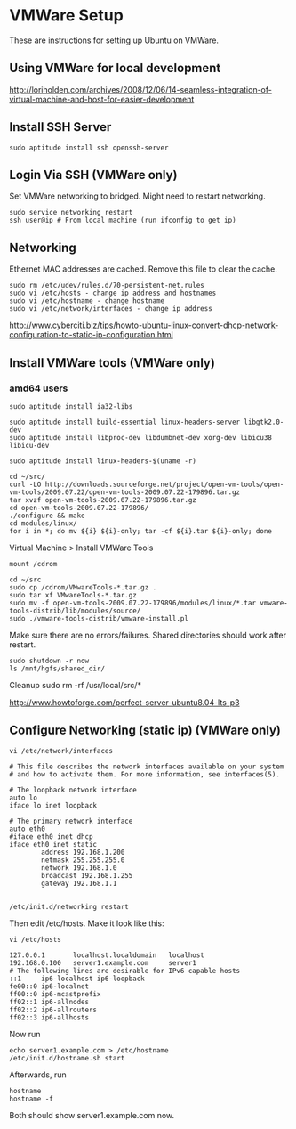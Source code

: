 # VMWare Setup
These are instructions for setting up Ubuntu on VMWare.

## Using VMWare for local development
http://loriholden.com/archives/2008/12/06/14-seamless-integration-of-virtual-machine-and-host-for-easier-development

## Install SSH Server
    sudo aptitude install ssh openssh-server

## Login Via SSH (VMWare only)
Set VMWare networking to bridged. Might need to restart networking.

    sudo service networking restart
    ssh user@ip # From local machine (run ifconfig to get ip)

## Networking
Ethernet MAC addresses are cached. Remove this file to clear the cache.

    sudo rm /etc/udev/rules.d/70-persistent-net.rules
    sudo vi /etc/hosts - change ip address and hostnames
    sudo vi /etc/hostname - change hostname
    sudo vi /etc/network/interfaces - change ip address

http://www.cyberciti.biz/tips/howto-ubuntu-linux-convert-dhcp-network-configuration-to-static-ip-configuration.html

## Install VMWare tools (VMWare only)
### amd64 users
    sudo aptitude install ia32-libs

    sudo aptitude install build-essential linux-headers-server libgtk2.0-dev
    sudo aptitude install libproc-dev libdumbnet-dev xorg-dev libicu38 libicu-dev

    sudo aptitude install linux-headers-$(uname -r)

    cd ~/src/
    curl -LO http://downloads.sourceforge.net/project/open-vm-tools/open-vm-tools/2009.07.22/open-vm-tools-2009.07.22-179896.tar.gz
    tar xvzf open-vm-tools-2009.07.22-179896.tar.gz
    cd open-vm-tools-2009.07.22-179896/
    ./configure && make
    cd modules/linux/
    for i in *; do mv ${i} ${i}-only; tar -cf ${i}.tar ${i}-only; done

Virtual Machine > Install VMWare Tools

    mount /cdrom

    cd ~/src
    sudo cp /cdrom/VMwareTools-*.tar.gz .
    sudo tar xf VMwareTools-*.tar.gz
    sudo mv -f open-vm-tools-2009.07.22-179896/modules/linux/*.tar vmware-tools-distrib/lib/modules/source/
    sudo ./vmware-tools-distrib/vmware-install.pl

Make sure there are no errors/failures. Shared directories should work after restart.

    sudo shutdown -r now
    ls /mnt/hgfs/shared_dir/

Cleanup
   sudo rm -rf /usr/local/src/*

http://www.howtoforge.com/perfect-server-ubuntu8.04-lts-p3

## Configure Networking (static ip) (VMWare only)
    vi /etc/network/interfaces

    # This file describes the network interfaces available on your system
    # and how to activate them. For more information, see interfaces(5).

    # The loopback network interface
    auto lo
    iface lo inet loopback

    # The primary network interface
    auto eth0
    #iface eth0 inet dhcp
    iface eth0 inet static
            address 192.168.1.200
            netmask 255.255.255.0
            network 192.168.1.0
            broadcast 192.168.1.255
            gateway 192.168.1.1


    /etc/init.d/networking restart

Then edit /etc/hosts. Make it look like this:

    vi /etc/hosts

    127.0.0.1       localhost.localdomain   localhost
    192.168.0.100   server1.example.com     server1
    # The following lines are desirable for IPv6 capable hosts
    ::1     ip6-localhost ip6-loopback
    fe00::0 ip6-localnet
    ff00::0 ip6-mcastprefix
    ff02::1 ip6-allnodes
    ff02::2 ip6-allrouters
    ff02::3 ip6-allhosts

Now run

    echo server1.example.com > /etc/hostname
    /etc/init.d/hostname.sh start

Afterwards, run

    hostname
    hostname -f

Both should show server1.example.com now.

